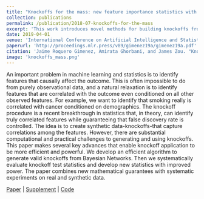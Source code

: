 ```yaml
---
title: "Knockoffs for the mass: new feature importance statistics with false discovery guarantees"
collection: publications
permalink: /publication/2018-07-knockoffs-for-the-mass
excerpt: 'This work introduces novel methods for building knockoffs from a wide range of covariate distributions beyond multivariate Gaussian.'
date: 2019-04-01
venue: 'International Conference on Artificial Intelligence and Statistics (AISTATS)'
paperurl: 'http://proceedings.mlr.press/v89/gimenez19a/gimenez19a.pdf'
citation: 'Jaime Roquero Gimenez, Amirata Ghorbani, and James Zou. "Knockoffs for the mass: new feature importance statistics with false discovery guarantees." In The 22nd international conference on artificial intelligence and statistics, pp. 2125-2133. PMLR, 2019.'
image: 'knockoffs_mass.png'
---
```


An important problem in machine learning and statistics is to identify features that causally affect the outcome. This is often impossible to do from purely observational data, and a natural relaxation is to identify features that are correlated with the outcome even conditioned on all other observed features. For example, we want to identify that smoking really is correlated with cancer conditioned on demographics. The knockoff procedure is a recent breakthrough in statistics that, in theory, can identify truly correlated features while guaranteeing that false discovery rate is controlled. The idea is to create synthetic data-knockoffs-that capture correlations among the features. However, there are substantial computational and practical challenges to generating and using knockoffs. This paper makes several key advances that enable knockoff application to be more efficient and powerful. We develop an efficient algorithm to generate valid knockoffs from Bayesian Networks. Then we systematically evaluate knockoff test statistics and develop new statistics with improved power. The paper combines new mathematical guarantees with systematic experiments on real and synthetic data.

[Paper](http://proceedings.mlr.press/v89/gimenez19a/gimenez19a.pdf) \| [Supplement](http://proceedings.mlr.press/v89/gimenez19a/gimenez19a-supp.pdf) \| [Code](https://github.com/jroquerogimenez/Code_DGM)


